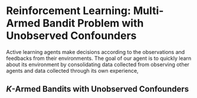 # Reinforcement Learning: Multi-Armed Bandit Problem with Unobserved Confounders
Active learning agents make decisions according to the observations and feedbacks from their environments. The goal of our agent is to quickly learn about its environment by consolidating data collected from observing other agents and data collected through its own experience,
## $K$-Armed Bandits with Unobserved Confounders
